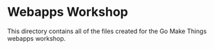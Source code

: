 # Webapps Workshop

This directory contains all of the files created for the Go Make Things
webapps workshop.

